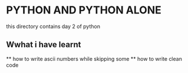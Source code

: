 # PYTHON AND PYTHON ALONE
this directory contains day 2 of python

## Wwhat i have learnt
** how to write ascii numbers while skipping some
** how to write clean code

